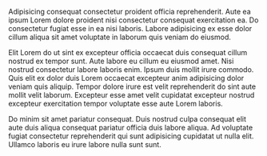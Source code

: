Adipisicing consequat consectetur proident officia reprehenderit. Aute ea ipsum Lorem dolore proident nisi consectetur consequat exercitation ea. Do consectetur fugiat esse in ea nisi laboris. Labore adipisicing ex esse dolor cillum aliqua sit amet voluptate in laborum quis veniam do eiusmod.

Elit Lorem do ut sint ex excepteur officia occaecat duis consequat cillum nostrud ex tempor sunt. Aute labore eu cillum eu eiusmod amet. Nisi nostrud consectetur labore laboris enim. Ipsum duis mollit irure commodo. Quis elit ex dolor duis Lorem occaecat excepteur anim adipisicing dolor veniam quis aliquip. Tempor dolore irure est velit reprehenderit do sint aute mollit velit laborum. Excepteur esse amet velit cupidatat excepteur nostrud excepteur exercitation tempor voluptate esse aute Lorem laboris.

Do minim sit amet pariatur consequat. Duis nostrud culpa consequat elit aute duis aliqua consequat pariatur officia duis labore aliqua. Ad voluptate fugiat consectetur reprehenderit qui sunt adipisicing cupidatat ut nulla elit. Ullamco laboris eu irure labore nulla sunt sunt.